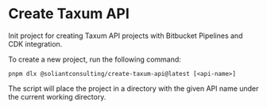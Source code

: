 # Create Taxum API

Init project for creating Taxum API projects with Bitbucket Pipelines and CDK integration.

To create a new project, run the following command:

```pnpm dlx @soliantconsulting/create-taxum-api@latest [<api-name>]```

The script will place the project in a directory with the given API name under the current working directory.
